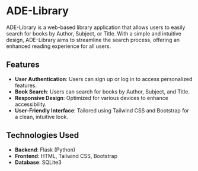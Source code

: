 # ADE-Library

ADE-Library is a web-based library application that allows users to easily search for books by Author, Subject, or Title. With a simple and intuitive design, ADE-Library aims to streamline the search process, offering an enhanced reading experience for all users.


## Features

- **User Authentication**: Users can sign up or log in to access personalized features.
- **Book Search**: Users can search for books by Author, Subject, and Title.
- **Responsive Design**: Optimized for various devices to enhance accessibility.
- **User-Friendly Interface**: Tailored using Tailwind CSS and Bootstrap for a clean, intuitive look.

## Technologies Used

- **Backend**: Flask (Python)
- **Frontend**: HTML, Tailwind CSS, Bootstrap
- **Database**: SQLite3